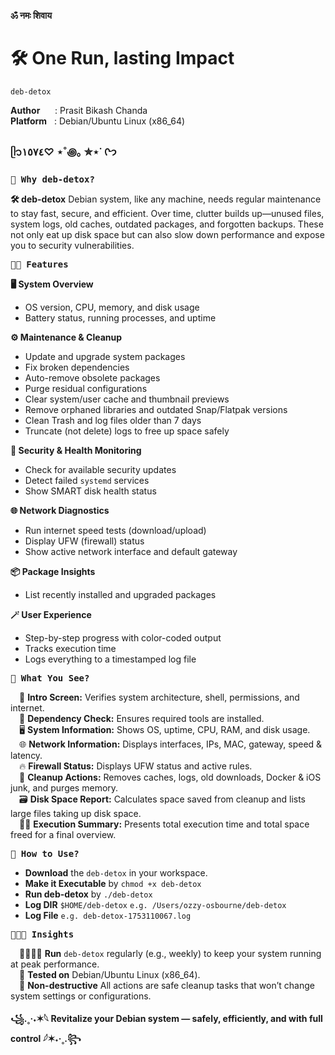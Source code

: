 **ॐ नमः शिवाय**

# 🛠️ One Run, lasting Impact

`deb-detox`  

**Author**&nbsp;&nbsp;&nbsp;&nbsp;&nbsp;&nbsp;:&nbsp;Prasit Bikash Chanda  
**Platform**&nbsp;&nbsp;&nbsp;:&nbsp;Debian/Ubuntu Linux (x86_64)

### ᥫ᭡١٥٧٤♡ ⋆˚꩜｡ ✮⋆˙ ᢉ𐭩

<pre><b>🤷 Why deb-detox?</b></pre>

**🛠️ deb-detox** Debian system, like any machine, needs regular maintenance to stay fast, secure, and efficient. Over time, clutter builds up—unused files, system logs, old caches, outdated packages, and forgotten backups. These not only eat up disk space but can also slow down performance and expose you to security vulnerabilities.

<pre><b>💃🏻 Features</b></pre>

**🖥️ System Overview**
- OS version, CPU, memory, and disk usage  
- Battery status, running processes, and uptime

**⚙️ Maintenance & Cleanup**
- Update and upgrade system packages
- Fix broken dependencies  
- Auto-remove obsolete packages  
- Purge residual configurations  
- Clear system/user cache and thumbnail previews  
- Remove orphaned libraries and outdated Snap/Flatpak versions  
- Clean Trash and log files older than 7 days  
- Truncate (not delete) logs to free up space safely

**🔐 Security & Health Monitoring**
- Check for available security updates  
- Detect failed `systemd` services  
- Show SMART disk health status

**🌐 Network Diagnostics**
- Run internet speed tests (download/upload)  
- Display UFW (firewall) status  
- Show active network interface and default gateway

**📦 Package Insights**
- List recently installed and upgraded packages

**🪄 User Experience**
- Step-by-step progress with color-coded output  
- Tracks execution time  
- Logs everything to a timestamped log file

<pre><b>👀 What You See?</b></pre>

&emsp;🧩 **Intro Screen:**  Verifies system architecture, shell, permissions, and internet.<br>
&emsp;🔗 **Dependency Check:** Ensures required tools are installed.<br>
&emsp;🖥️ **System Information:** Shows OS, uptime, CPU, RAM, and disk usage.<br>
&emsp;🌐 **Network Information:** Displays interfaces, IPs, MAC, gateway, speed & latency.<br>
&emsp;🔥 **Firewall Status:** Displays UFW status and active rules.<br>
&emsp;🫧 **Cleanup Actions:** Removes caches, logs, old downloads, Docker & iOS junk, and purges memory.<br>
&emsp;🗃️ **Disk Space Report:** Calculates space saved from cleanup and lists large files taking up disk space.<br>
&emsp;👩‍💼 **Execution Summary:** Presents total execution time and total space freed for a final overview.<br>
   
<pre><b>🤷 How to Use?</b></pre>

 - **Download** the `deb-detox` in your workspace.
 - **Make it Executable** by `chmod +x deb-detox`
 - **Run deb-detox** by `./deb-detox`
 - **Log DIR** `$HOME/deb-detox` `e.g. /Users/ozzy-osbourne/deb-detox`
 - **Log File** `e.g. deb-detox-1753110067.log`

<pre><b>👩🏻‍🔬 Insights</b></pre>

&emsp;🏃🏻‍♂️‍➡️ **Run** `deb-detox` regularly (e.g., weekly) to keep your system running at peak performance.<br>
&emsp;🧪 **Tested on** Debian/Ubuntu Linux (x86_64).<br>
&emsp;🔐 **Non-destructive** All actions are safe cleanup tasks that won’t change system settings or configurations.<br>

**꧁.˳·˖✶𓆩 Revitalize your Debian system — safely, efficiently, and with full control 𓆪✶˖·˳.꧂**
